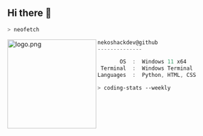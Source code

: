 ## Hi there 👋
```zsh
> neofetch
```

<!--img align="left" src="https://github.com/fluteds.png" alt="logo.png" width="200"/>-->
<img align="left" src="https://cdn.discordapp.com/attachments/1261846565534961706/1303825127397658684/30e88bfc3ae9fb275accc5f39fe81e56.jpg?ex=672d2946&is=672bd7c6&hm=906a8795421dfe59d2c531e2c459e659f631f7bb5f4f09c607d4f401dff0a04b&" alt="logo.png" width="200"/>

```csharp
nekoshackdev@github
--------------

       OS  :  Windows 11 x64
 Terminal  :  Windows Terminal
Languages  :  Python, HTML, CSS
```

```zsh
> coding-stats --weekly
```
<!--
**nekoshackdev/nekoshackdev** is a ✨ _special_ ✨ repository because its `README.md` (this file) appears on your GitHub profile.

Here are some ideas to get you started:

- 🔭 I’m currently working on ...
- 🌱 I’m currently learning ...
- 👯 I’m looking to collaborate on ...
- 🤔 I’m looking for help with ...
- 💬 Ask me about ...
- 📫 How to reach me: ...
- 😄 Pronouns: ...
- ⚡ Fun fact: ...
-->
